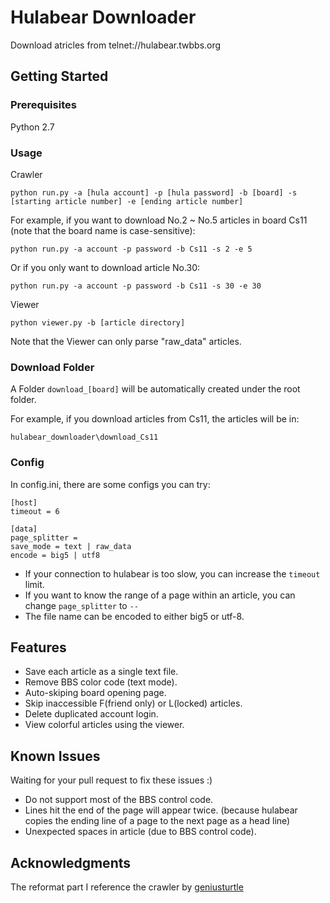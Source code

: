# Hulabear Downloader
Download atricles from telnet://hulabear.twbbs.org

## Getting Started
### Prerequisites

Python 2.7

### Usage

Crawler

```
python run.py -a [hula account] -p [hula password] -b [board] -s [starting article number] -e [ending article number]
```

For example, if you want to download No.2 ~ No.5 articles in board Cs11 (note that the board name is case-sensitive):
```
python run.py -a account -p password -b Cs11 -s 2 -e 5
```
Or if you only want to download article No.30:
```
python run.py -a account -p password -b Cs11 -s 30 -e 30
```

Viewer

```
python viewer.py -b [article directory]
```

Note that the Viewer can only parse "raw_data" articles.

### Download Folder

A Folder `download_[board]` will be automatically created under the root folder.

For example, if you download articles from Cs11, the articles will be in:
```
hulabear_downloader\download_Cs11
```

### Config

In config.ini, there are some configs you can try:
```
[host]
timeout = 6

[data]
page_splitter =
save_mode = text | raw_data
encode = big5 | utf8

```
- If your connection to hulabear is too slow, you can increase the `timeout` limit.
- If you want to know the range of a page within an article, you can change `page_splitter` to `--`
- The file name can be encoded to either big5 or utf-8.

## Features
* Save each article as a single text file.
* Remove BBS color code (text mode).
* Auto-skiping board opening page.
* Skip inaccessible F(friend only) or L(locked) articles.
* Delete duplicated account login.
* View colorful articles using the viewer.

## Known Issues
Waiting for your pull request to fix these issues :)
* Do not support most of the BBS control code.
* Lines hit the end of the page will appear twice.
  (because hulabear copies the ending line of a page to the next page as a head line)
* Unexpected spaces in article (due to BBS control code).

## Acknowledgments

The reformat part I reference the crawler by [geniusturtle](https://github.com/geniusturtle6174/hulabear-crawler)

